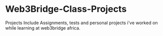 # Web3Bridge-Class-Projects
Projects Include Assignments, tests and personal projects i've worked on while learning at web3bridge africa.
